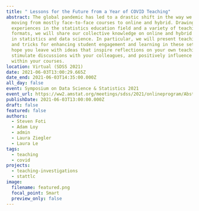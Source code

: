 ```yaml
---
title: " Lessons for the Future from a Year of COVID Teaching"
abstract: The global pandemic has led to a drastic shift in the way we teach,
  moving from mostly face-to-face courses to online and hybrid. Drawing from our
  experiences in the statistics education field and a variety of teaching
  formats, we will share our collective knowledge on online and hybrid teaching
  in statistics and data science. In particular, we will present teaching tips
  and tricks for enhancing student engagement and learning in these settings. We
  hope you leave with ideas that inspire reflections on your own teaching,
  stimulate discussions with your colleagues, and positively influence changes
  within your courses.
location: Virtual (SDSS 2021)
date: 2021-06-03T13:00:29.665Z
date_end: 2021-06-03T14:35:00.000Z
all_day: false
event: Symposium on Data Science & Statistics 2021
event_url: https://ww2.amstat.org/meetings/sdss/2021/onlineprogram/AbstractDetails.cfm?AbstractID=309745
publishDate: 2021-06-03T13:00:00.000Z
draft: false
featured: false
authors:
  - Steven Foti
  - Adam Loy
  - admin
  - Laura Ziegler
  - Laura Le
tags:
  - teaching
  - covid
projects:
  - teaching-investigations
  - stattlc
image:
  filename: featured.png
  focal_point: Smart
  preview_only: false
---
```

